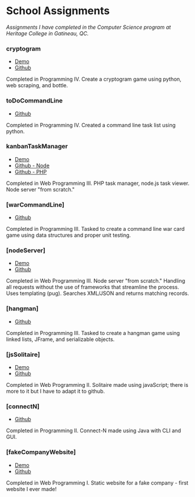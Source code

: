 # School Assignments
_Assignments I have completed in the Computer Science program at Heritage College in Gatineau, QC._

### cryptogram 
- [Demo](https://mc-cryptogram.herokuapp.com/) 
- [Github](https://github.com/marissa-cleroux/cryptogram) 

Completed in Programming IV. Create a cryptogram game using python, web scraping, and bottle.

### toDoCommandLine 
- [Github](https://github.com/marissa-cleroux/commandLineToDoList)

Completed in Programming IV. Created a command line task list using python.

### kanbanTaskManager 
- [Demo](https://kanban-task-manager.herokuapp.com/) 
- [Github - Node](https://github.com/marissa-cleroux/kanbanTaskManagerNode) 
- [Github - PHP](https://github.com/marissa-cleroux/kanbanTaskManagerPHP)

Completed in Web Programming III. PHP task manager, node.js task viewer. Node server "from scratch."

### [warCommandLine]
- [Github](https://github.com/marissa-cleroux/warCardGame/tree/master/src/war)

Completed in Programming III. Tasked to create a command line war card game using data structures and proper unit testing.

### [nodeServer]
- [Demo](https://mcleroux-node-server.herokuapp.com)
- [Github](https://github.com/marissa-cleroux/nodeServer)

Completed in Web Programming III. Node server "from scratch." Handling all requests without the use of frameworks that streamline the process. Uses templating (pug). Searches XML/JSON and returns matching records.

### [hangman]
- [Github](https://github.com/marissa-cleroux/hangman)

Completed in Programming III. Tasked to create a hangman game using linked lists, JFrame, and serializable objects.

### [jsSolitaire]
- [Demo](https://marissa-cleroux.github.io/schoolAssignments/jsSolitaire/game.html)
- [Github](https://github.com/marissa-cleroux/schoolAssignments/tree/master/jsSolitaire)

Completed in Web Programming II. Solitaire made using javaScript; there is more to it but I have to adapt it to github.

### [connectN]
- [Github](https://github.com/marissa-cleroux/connectN)

Completed in Programming II. Connect-N made using Java with CLI and GUI. 

### [fakeCompanyWebsite]
- [Demo](https://marissa-cleroux.github.io/schoolAssignments/fakeCompanyWebsite/index.html)
- [Github](https://github.com/marissa-cleroux/schoolAssignments/tree/master/fakeCompanyWebsite)

Completed in Web Programming I. Static website for a fake company - first website I ever made!



